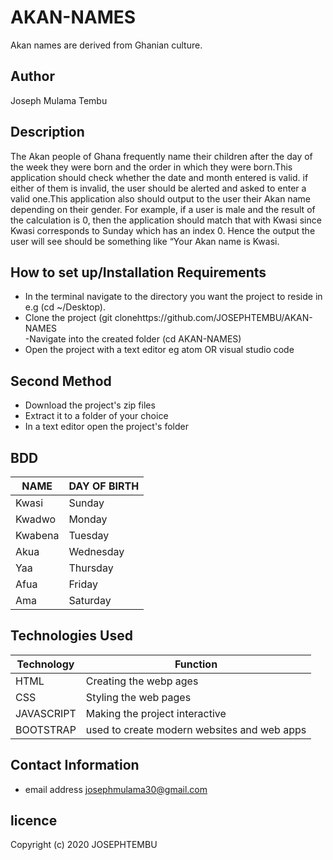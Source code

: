 # AKAN-NAMES

Akan names are derived from Ghanian culture.

## Author

Joseph Mulama Tembu

## Description

The Akan people of Ghana frequently name their children after the day of the week they were born and the order in which they were born.This application should check whether the date and month entered is valid. if either of them is invalid,  the user should be alerted and asked to enter a valid one.This  application also should output to the user their Akan name depending on their gender. For example, if a user is male and the result of the calculation is 0, then the application should match that with Kwasi since Kwasi corresponds to Sunday which has an index 0. Hence the output the user will see should be something like “Your Akan name is Kwasi.

## How to set up/Installation Requirements

 - In the terminal navigate to the directory you want the project to reside in e.g (cd ~/Desktop).
 - Clone the project (git clonehttps://github.com/JOSEPHTEMBU/AKAN-NAMES  
 -Navigate into the created folder (cd AKAN-NAMES)
- Open the project with a text editor eg atom OR visual studio code

## Second Method

- Download the project's zip files
- Extract it to a folder of your choice
- In a text editor open the project's folder

## BDD

| NAME |DAY OF BIRTH| 
| ----------- | -----------
| Kwasi | Sunday |
| Kwadwo |Monday  |
| Kwabena |Tuesday  |
|Akua  | Wednesday |
|Yaa  | Thursday |
|Afua  | Friday |
| Ama |Saturday  |



## Technologies Used

| Technology   |   Function |
| ----------- | ----------- |
| HTML | Creating the webp ages |
| CSS | Styling the web pages |
|JAVASCRIPT  |  Making the project interactive  |
| BOOTSTRAP | used to create modern websites and web apps   |

## Contact Information

- email address
josephmulama30@gmail.com

## licence 

Copyright (c) 2020 JOSEPHTEMBU

